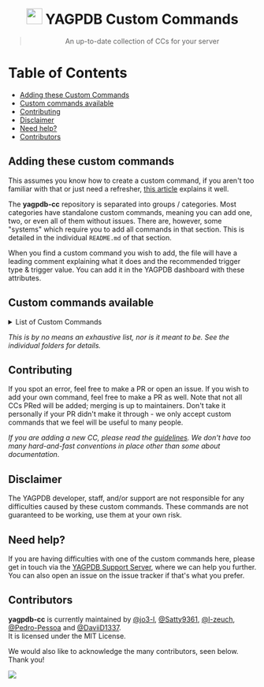 #

<h1 align="center"><img src="https://yagpdb.xyz/static/img/logo_y.png" height=32px width=32px></img>&nbspYAGPDB Custom Commands</h1>

> <p align="center">An up-to-date collection of CCs for your server</p>

# Table of Contents

- [Adding these Custom Commands](#adding-these-custom-commands)
- [Custom commands available](#custom-commands-available)
- [Contributing](#contributing)
- [Disclaimer](#disclaimer)
- [Need help?](#need-help)
- [Contributors](#contributors)

## Adding these custom commands

This assumes you know how to create a custom command, if you aren't too familiar with that or just need a refresher, [this article](https://learn.yagpdb.xyz/the-custom-command-interface) explains it well.

The **yagpdb-cc** repository is separated into groups / categories. Most categories have standalone custom commands, meaning you can add one, two, or even all of them without issues. There are, however, some "systems" which require you to add all commands in that section. This is detailed in the individual `README.md` of that section.

When you find a custom command you wish to add, the file will have a leading comment explaining what it does and the recommended trigger type & trigger value. You can add it in the YAGPDB dashboard with these attributes.

## Custom commands available

<details>
<summary>List of Custom Commands</summary>

- [AFK system](https://github.com/yagpdb-cc/yagpdb-cc/tree/master/afk)
  - Set AFK with optional duration and message
  - When pinged, shows AFK message and duration if avaliable
- [Fun commands](https://github.com/yagpdb-cc/yagpdb-cc/tree/master/fun)
  - Deathmatch / battle others
  - Starboard
  - Random animals
  - And more!
- [Giveaway system](https://github.com/yagpdb-cc/yagpdb-cc/tree/master/giveaway)
  - Create giveaways with time, prize, max number of partcipants, and amount of winners
  - End giveaways
  - Cancel giveaways
  - List giveaways
  - Execute within CCs with execCC
- [Info commands](https://github.com/yagpdb-cc/yagpdb-cc/tree/master/info)
  - Server info
  - Channel info
  - User info
  - Avatar CC
- [Leveling system](https://github.com/yagpdb-cc/yagpdb-cc/tree/master/leveling)
  - Create/view/edit role rewards which are given on levelup
  - View leaderboard
  - Give variable amount of XP with variable cooldowns on messages
  - View user profiles
  - And others!
- [Useful snippets](https://github.com/yagpdb-cc/yagpdb-cc/tree/master/snippets) for your own custom commands
  - Selection sort (sort an array ASC-DESC)
  - Convert string to time
  - Find closest number from provided number in cslice
- [Suggestion system](https://github.com/yagpdb-cc/yagpdb-cc/tree/master/suggestion)
  - Create suggestions
  - Comment, approve, or deny them
  - Edit and remove them
- [Tag system](https://github.com/yagpdb-cc/yagpdb-cc/tree/master/tag)
  - Create tags with aliases
  - Edit tags
  - Delete tags
  - View tags simply with `;(tag name)`
- [General utility commands](https://github.com/yagpdb-cc/yagpdb-cc/tree/master/util) + Preview colors + See time and weather in your location + World clock + Big emoji
</details>

_This is by no means an exhaustive list, nor is it meant to be. See the individual folders for details._

## Contributing

If you spot an error, feel free to make a PR or open an issue.
If you wish to add your own command, feel free to make a PR as well. Note that not all CCs PRed will be added; merging is up to maintainers. Don't take it personally if your PR didn't make it through - we only accept custom commands that we feel will be useful to many people.

_If you are adding a new CC, please read the [guidelines](./CONTRIBUTING.md). We don't have too many hard-and-fast conventions in place other than some about documentation_.

## Disclaimer

The YAGPDB developer, staff, and/or support are not responsible for any difficulties caused by these custom commands.
These commands are not guaranteed to be working, use them at your own risk.

## Need help?

If you are having difficulties with one of the custom commands here, please get in touch via the [YAGPDB Support Server](https://discord.gg/5uVyq2E), where we can help you further. You can also open an issue on the issue tracker if that's what you prefer.

## Contributors

**yagpdb-cc** is currently maintained by [@jo3-l](https://github.com/jo3-l), [@Satty9361](https://github.com/Satty9361), [@l-zeuch](https://github.com/l-zeuch), [@Pedro-Pessoa](https://github.com/Pedro-Pessoa) and [@DaviiD1337](https://github.com/DaviiD1337).<br>
It is licensed under the MIT License.

We would also like to acknowledge the many contributors, seen below. Thank you!

<a href="https://github.com/yagpdb-cc/yagpdb-cc/graphs/contributors">
<img src="https://contributors-img.web.app/image?repo=yagpdb-cc/yagpdb-cc" />
</a>
